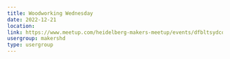 ```yaml
---
title: Woodworking Wednesday
date: 2022-12-21
location: 
link: https://www.meetup.com/heidelberg-makers-meetup/events/dfbltsydcqbcc/
usergroup: makershd
type: usergroup
---
```

